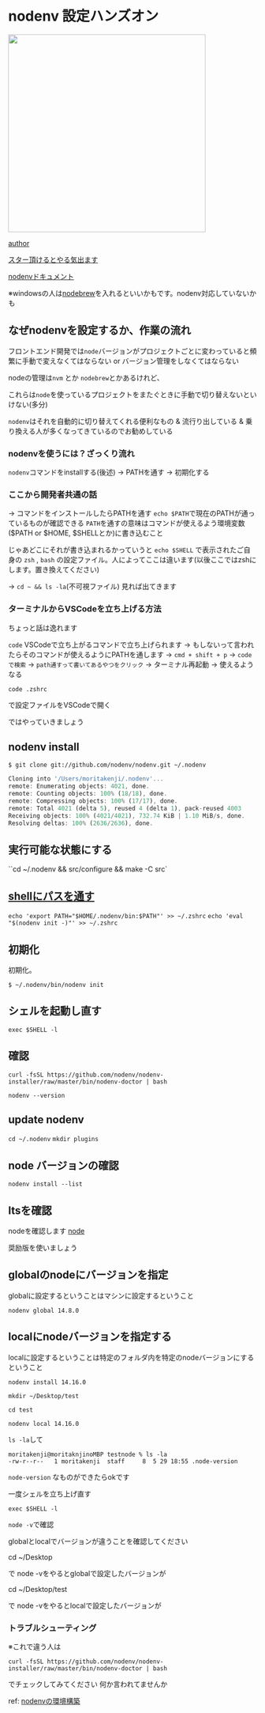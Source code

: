 # nodenv 設定ハンズオン

<img src="https://terracetech.jp/wp-content/uploads/2021/05/無題220.png" width="400px" />

[author](https://kenjimorita.jp/)

[スター頂けるとやる気出ます](https://github.com/kenmori/handsonFrontend/stargazers)


[nodenvドキュメント](https://github.com/nodenv/nodenv#basic-github-checkout)

※windowsの人は[nodebrew](https://site-builder.wiki/posts/28784)を入れるといいかもです。nodenv対応していないかも
## なぜnodenvを設定するか、作業の流れ

フロントエンド開発では`node`バージョンがプロジェクトごとに変わっていると頻繁に手動で変えなくてはならない or バージョン管理をしなくてはならない

nodeの管理は`nvm` とか `nodebrew`とかあるけれど、

これらは`node`を使っているプロジェクトをまたぐときに手動で切り替えないといけない(多分)

`nodenv`はそれを自動的に切り替えてくれる便利なもの & 流行り出している & 乗り換える人が多くなってきているのでお勧めしている

### nodenvを使うには？ざっくり流れ

`nodenv`コマンドをinstallする(後述)
-> PATHを通す
-> 初期化する

### ここから開発者共通の話

-> コマンドをインストールしたらPATHを通す
`echo $PATH`で現在のPATHが通っているものが確認できる
`PATH`を通すの意味はコマンドが使えるよう環境変数($PATH or $HOME, $SHELLとか)に書き込むこと

じゃあどこにそれが書き込まれるかっていうと
`echo $SHELL`
で表示されたご自身の `zsh` , `bash`
の設定ファイル。人によってここは違います(以後ここではzshにします。置き換えてください)

-> `cd ~ && ls -la`(不可視ファイル)
見れば出てきます

### ターミナルからVSCodeを立ち上げる方法

ちょっと話は逸れます

`code` VSCodeで立ち上がるコマンドで立ち上げられます
 -> もしないって言われたらそのコマンドが使えるようにPATHを通します -> `cmd + shift + p` -> `codeで検索`  -> `path通すって書いてあるやつをクリック` -> ターミナル再起動 -> 使えるようなる

`code .zshrc`

で設定ファイルをVSCodeで開く


ではやっていきましょう

## nodenv install

`$ git clone git://github.com/nodenv/nodenv.git ~/.nodenv`

```js
Cloning into '/Users/moritakenji/.nodenv'...
remote: Enumerating objects: 4021, done.
remote: Counting objects: 100% (18/18), done.
remote: Compressing objects: 100% (17/17), done.
remote: Total 4021 (delta 5), reused 4 (delta 1), pack-reused 4003
Receiving objects: 100% (4021/4021), 732.74 KiB | 1.10 MiB/s, done.
Resolving deltas: 100% (2636/2636), done.
```

## 実行可能な状態にする

``cd ~/.nodenv && src/configure && make -C src`

## [shellにパスを通す](https://qiita.com/282Haniwa/items/a764cf7ef03939e4cbb1#path%E3%82%92%E9%80%9A%E3%81%99)

`echo 'export PATH="$HOME/.nodenv/bin:$PATH"' >> ~/.zshrc`
`echo 'eval "$(nodenv init -)"' >> ~/.zshrc`

## 初期化

初期化。

`$ ~/.nodenv/bin/nodenv init`

## シェルを起動し直す

`exec $SHELL -l`

## 確認

`curl -fsSL https://github.com/nodenv/nodenv-installer/raw/master/bin/nodenv-doctor | bash`

`nodenv --version`

## update nodenv

`cd ~/.nodenv`
`mkdir plugins`

## node バージョンの確認

`nodenv install --list`

## ltsを確認

nodeを確認します
[node](https://nodejs.org/ja/)

奨励版を使いましょう

## globalのnodeにバージョンを指定

globalに設定するということはマシンに設定するということ

`nodenv global 14.8.0`

## localにnodeバージョンを指定する

localに設定するということは特定のフォルダ内を特定のnodeバージョンにするということ

`nodenv install 14.16.0`

`mkdir ~/Desktop/test`

`cd test`


`nodenv local 14.16.0`


`ls -la`して

```
moritakenji@moritaknjinoMBP testnode % ls -la
-rw-r--r--   1 moritakenji  staff     8  5 29 18:55 .node-version
```

`node-version`
なものができたらokです

一度シェルを立ち上げ直す

```
exec $SHELL -l
```

`node -v`で確認

globalとlocalでバージョンが違うことを確認してください

cd ~/Desktop

で
node -vをやるとglobalで設定したバージョンが

cd ~/Desktop/test

で
node -vをやるとlocalで設定したバージョンが

### トラブルシューティング

※これで違う人は

`curl -fsSL https://github.com/nodenv/nodenv-installer/raw/master/bin/nodenv-doctor | bash`

でチェックしてみてください
何か言われてませんか

ref:
[nodenvの環境構築](https://qiita.com/282Haniwa/items/a764cf7ef03939e4cbb1#path%E3%82%92%E9%80%9A%E3%81%99)
